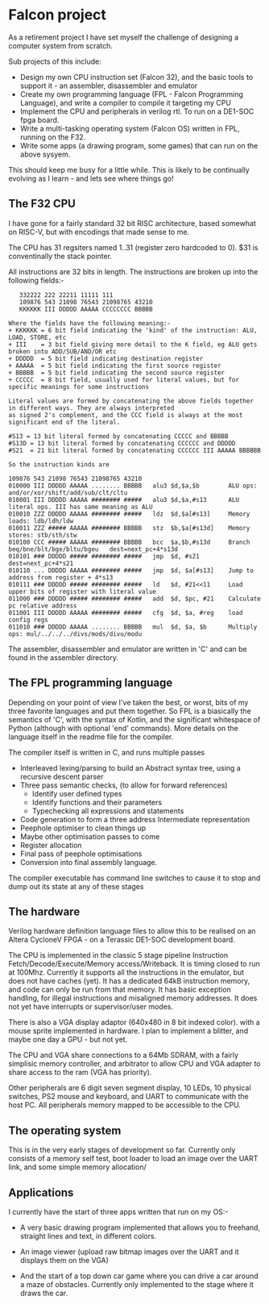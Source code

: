 # Falcon project

As a retirement project I have set myself the challenge of designing a computer system from scratch. 

Sub projects of this include:

* Design my own CPU instruction set (Falcon 32), and the basic tools to support it - an assembler, disassembler and emulator
* Create my own programming language (FPL - Falcon Programming Language), and write a compiler to compile it targeting my CPU 
* Implement the CPU and peripherals in verilog rtl. To run on a DE1-SOC fpga board.
* Write a multi-tasking operating system (Falcon OS) written in FPL, running on the F32.
* Write some apps (a drawing program, some games) that can run on the above sysyem.

This should keep me busy for a little while. This is likely to be continually evolving as I learn - and lets see where things go!


## The F32 CPU

I have gone for a fairly standard 32 bit RISC architecture, based somewhat on RISC-V, but with encodings that made sense to me.

The CPU has 31 regsiters named $1..$31 (register zero hardcoded to 0).   $31 is conventinally the stack pointer. 

All instructions are 32 bits in length. The instructions are broken up into the following fields:-
```
   332222 222 22211 11111 111
   109876 543 21098 76543 21098765 43210   
   KKKKKK III DDDDD AAAAA CCCCCCCC BBBBB

Where the fields have the following meaning:-
+ KKKKKK = 6 bit field indicating the 'kind' of the instruction: ALU, LOAD, STORE, etc
+ III    = 3 bit field giving more detail to the K field, eg ALU gets broken into ADD/SUB/AND/OR etc
+ DDDDD  = 5 bit field indicating destination register
+ AAAAA  = 5 bit field indicating the first source register
+ BBBBB  = 5 bit field indicating the second source register
+ CCCCC  = 8 bit field, usually used for literal values, but for specific meanings for some instructions

Literal values are formed by concatenating the above fields together in different ways. They are always interpreted
as signed 2's complement, and the CCC field is always at the most significant end of the literal.

#S13 = 13 bit literal formed by concatenating CCCCC and BBBBB
#S13D = 13 bit literal formed by concatenating CCCCCC and DDDDD
#S21  = 21 bit literal formed by concatenating CCCCCC III AAAAA BBBBBB

So the instruction kinds are

109876 543 21098 76543 21098765 43210   
010000 III DDDDD AAAAA ........ BBBBB   alu3 $d,$a,$b        ALU ops: and/or/xor/shift/add/sub/clt/cltu
010001 III DDDDD AAAAA ######## #####   alu3 $d,$a,#s13      ALU literal ops. III has same meaning as ALU
010010 ZZZ DDDDD AAAAA ######## #####   ldz  $d,$a[#s13]     Memory loads: ldb/ldh/ldw
010011 ZZZ ##### AAAAA ######## BBBBB   stz  $b,$a[#s13d]    Memory stores: stb/sth/stw
010100 CCC ##### AAAAA ######## BBBBB   bcc  $a,$b,#s13d     Branch beq/bne/blt/bge/bltu/bgeu   dest=next_pc+4*s13d
010101 ### DDDDD ##### ######## #####   jmp  $d, #s21        dest=next_pc+4*s21
010110 ... DDDDD AAAAA ######## #####   jmp  $d, $a[#s13]    Jump to address from register + 4*s13
010111 ### DDDDD ##### ######## #####   ld   $d, #21<<11     Load upper bits of register with literal value
011000 ### DDDDD ##### ######## #####   add  $d, $pc, #21    Calculate pc relative address
011001 III DDDDD AAAAA ######## #####   cfg  $d, $a, #reg    load config regs
011010 ### DDDDD AAAAA ........ BBBBB   mul  $d, $a, $b      Multiply ops: mul/../../../divs/mods/divu/modu
```

The assembler, disassembler and emulator are written in 'C' and can be found in the assembler directory.

## The FPL programming language

Depending on your point of view I've taken the best, or worst, bits of my three favorite languages and put them together. 
So FPL is a biasically the semantics of 'C', with the syntax of Kotlin, and the significant whitespace of Python (although
with optional 'end' commands). More details on the language itself in the readme file for the compiler.

The compiler itself is written in C, and runs multiple passes
* Interleaved lexing/parsing to build an Abstract syntax tree, using a recursive descent parser
* Three pass semantic checks, (to allow for forward references)
   * Identify user defined types
   * Identify functions and their parameters
   * Typechecking all expressions and statements
 * Code generation to form a three address Intermediate representation
 * Peephole optimiser to clean things up
 * Maybe other optimisation passes to come 
 * Register allocation
 * Final pass of peephole optimisations
 * Conversion into final assembly language.

The compiler executable has command line switches to cause it to stop and dump out its state at any of these stages

## The hardware

Verilog hardware definition language files to allow this to be realised on an Altera CycloneV FPGA - on a Terassic DE1-SOC development board.

The CPU is implemented in the classic 5 stage pipeline  Instruction Fetch/Decode/Execute/Memory access/Writeback. It is timing closed to run at 100Mhz.
Currently it supports all the instructions in the emulator, but does not have caches (yet).
It has a dedicated 64kB instruction memory, and code can only be run from that memory.
It has basic exception handling, for illegal instructions and misaligned memory addresses. It does not yet have interrupts or supervisor/user modes.

There is also a VGA display adaptor (640x480 in 8 bit indexed color). with a mouse sprite implemented in hardware.
I plan to implement a blitter, and maybe one day a GPU - but not yet.

The CPU and VGA share connections to a 64Mb SDRAM, with a fairly simplisic memory controller, and arbitrator to allow CPU and VGA adapter to share access to the ram (VGA has priority).

Other peripherals are 6 digit seven segment display, 10 LEDs, 10 physical switches, PS2 mouse and keyboard, and UART to communicate with the host PC.
All peripherals memory mapped to be accessible to the CPU.


## The operating system

This is in the very early stages of development so far. Currently only consists of a memory self test, boot loader to load an
image over the UART link, and some simple memory allocation/

## Applications

I currently have the start of three apps written that run on my OS:-

+ A very basic drawing program implemented that allows you to freehand, straight lines and text, in different colors.

+ An image viewer (upload raw bitmap images over the UART and it displays them on the VGA)

+ And the start of a top down car game where you can drive a car around a maze of obstacles. Currently only implemented to the stage where it draws the car.

